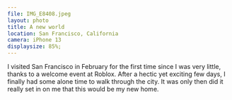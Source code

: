 ```yaml
---
file: IMG_E8408.jpeg
layout: photo
title: A new world
location: San Francisco, California
camera: iPhone 13
displaysize: 85%;
---
```


I visited San Francisco in February for the first time since I was very little,
thanks to a welcome event at Roblox. After a hectic yet exciting few days, I
finally had some alone time to walk through the city. It was only then did it
really set in on me that this would be my new home.
